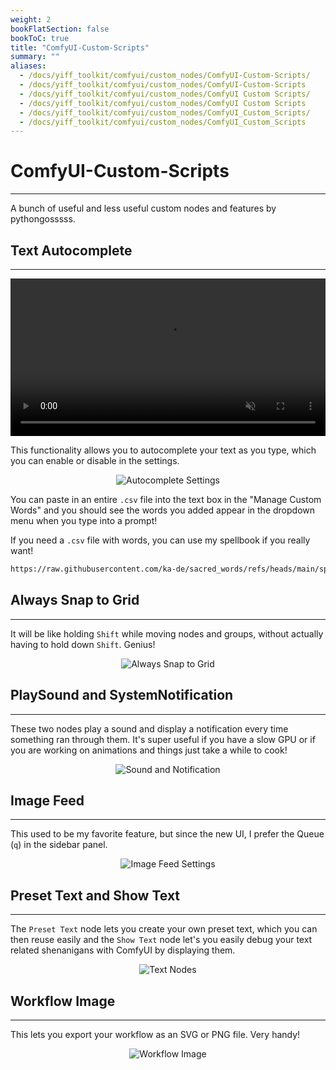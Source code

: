```yaml
---
weight: 2
bookFlatSection: false
bookToC: true
title: "ComfyUI-Custom-Scripts"
summary: ""
aliases:
  - /docs/yiff_toolkit/comfyui/custom_nodes/ComfyUI-Custom-Scripts/
  - /docs/yiff_toolkit/comfyui/custom_nodes/ComfyUI-Custom-Scripts
  - /docs/yiff_toolkit/comfyui/custom_nodes/ComfyUI Custom Scripts/
  - /docs/yiff_toolkit/comfyui/custom_nodes/ComfyUI Custom Scripts
  - /docs/yiff_toolkit/comfyui/custom_nodes/ComfyUI_Custom_Scripts/
  - /docs/yiff_toolkit/comfyui/custom_nodes/ComfyUI_Custom_Scripts
---
```


<!--markdownlint-disable MD025 MD033 MD038 -->

# ComfyUI-Custom-Scripts

---

A bunch of useful and less useful custom nodes and features by pythongosssss.

## Text Autocomplete

---

<div style="text-align: center;">
    <video style="width: 100%;" autoplay loop muted playsinline>
        <source src="https://huggingface.co/k4d3/yiff_toolkit6/resolve/main/static/comfyui/custom_scripts_completion.mp4" type="video/mp4">
        Your browser does not support the video tag.
    </video>
</div>

This functionality allows you to autocomplete your text as you type, which you can enable or disable in the settings.

<div style="text-align: center;">

![Autocomplete Settings](/images/comfyui/autocomplete_settings.png)

</div>

You can paste in an entire `.csv` file into the text box in the "Manage Custom Words" and you should see the words you added appear in the dropdown menu when you type into a prompt!

If you need a `.csv` file with words, you can use my spellbook if you really want!

```bash
https://raw.githubusercontent.com/ka-de/sacred_words/refs/heads/main/spellbook.csv
```

## Always Snap to Grid

---

It will be like holding `Shift` while moving nodes and groups, without actually having to hold down `Shift`. Genius!

<div style="text-align: center;">

![Always Snap to Grid](/images/comfyui/always_snap_to_grid.png)

</div>

## PlaySound and SystemNotification

---

These two nodes play a sound and display a notification every time something ran through them. It's super useful if you have a slow GPU or if you are working on animations and things just take a while to cook!

<div style="text-align: center;">

![Sound and Notification](/images/comfyui/sound_and_notification.png)

</div>

## Image Feed

---

This used to be my favorite feature, but since the new UI, I prefer the Queue (`q`) in the sidebar panel.

<div style="text-align: center;">

![Image Feed Settings](/images/comfyui/imagefeed_settings.png)

</div>

## Preset Text and Show Text

---

The `Preset Text` node lets you create your own preset text, which you can then reuse easily and the `Show Text` node let's you easily debug your text related shenanigans with ComfyUI by displaying them.

<div style="text-align: center;">

![Text Nodes](/images/comfyui/text_nodes.png)

</div>

## Workflow Image

---

This lets you export your workflow as an SVG or PNG file. Very handy!

<div style="text-align: center;">

![Workflow Image](/images/comfyui/workflow_image.png)

</div>
